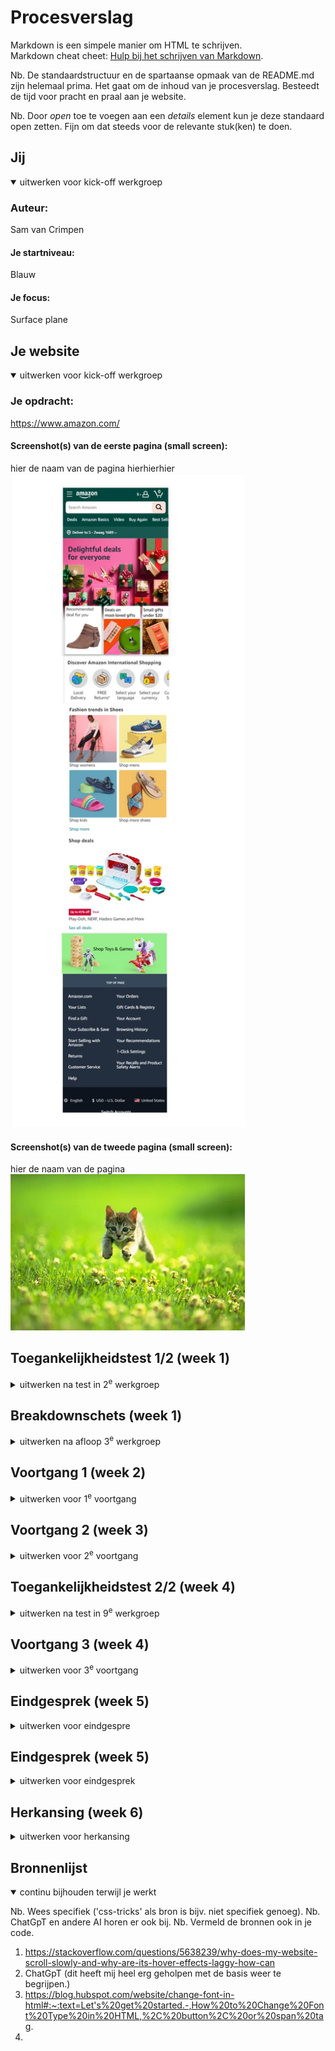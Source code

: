 # Procesverslag
Markdown is een simpele manier om HTML te schrijven.  
Markdown cheat cheet: [Hulp bij het schrijven van Markdown](https://github.com/adam-p/markdown-here/wiki/Markdown-Cheatsheet).

Nb. De standaardstructuur en de spartaanse opmaak van de README.md zijn helemaal prima. Het gaat om de inhoud van je procesverslag. Besteedt de tijd voor pracht en praal aan je website.

Nb. Door *open* toe te voegen aan een *details* element kun je deze standaard open zetten. Fijn om dat steeds voor de relevante stuk(ken) te doen.

## Jij

<details open>
  <summary>uitwerken voor kick-off werkgroep</summary>

  ### Auteur:
  Sam van Crimpen

  #### Je startniveau:
 Blauw

  #### Je focus:
  Surface plane
 
</details>





## Je website

<details open>
  <summary>uitwerken voor kick-off werkgroep</summary>

  ### Je opdracht:
  https://www.amazon.com/
  
  #### Screenshot(s) van de eerste pagina (small screen): 
  hier de naam van de pagina hierhierhier  
  <img src="readme-images/breakdownschetsen.jpg" width="375px" alt="omschrijving van de pagina">

  #### Screenshot(s) van de tweede pagina (small screen):
  hier de naam van de pagina  
  <img src="readme-images/dummy-plaatje.jpg" width="375px" alt="omschrijving van de pagina">
 
</details>



## Toegankelijkheidstest 1/2 (week 1)

<details>
  <summary>uitwerken na test in 2<sup>e</sup> werkgroep</summary>

  ### Bevindingen
  Lijst met je bevindingen die in de test naar voren kwamen:
  ik kwam er meteen achter dat het lastig was om met de screenreader een product te vinden op de manier die ik normaal zou toepassen.
  er was wel een optie om een soort versimpelde versie van de website te bekijken, maar daarna kwam ik niet verder dan de header en werd er meteen van uitgegaan dat ik wat wilde zoeken. 
  <img src="readme-images/skip .png >

  toen kwam ik er achter dat je de screenreader kon bedienen door een aantal toetsen (ik dacht dat ik alleen de pijltjestoetsen kon gebruiker maar ook de cijfers en enter toens kunnen gebruikt worden.). hierdoor werd het al snel een stukje makkelijker.


  WCAG CHECKLIST
  ik heb de checker toegepast op amazon.com
  <img src="readme-images/foutmeldingen.png >
  
  kleurenblindheid

  ook de opdracht met kleurcontrast was erg leuk om te zien.
<img src="readme-images/kluerentest.png>

high contrast
<img src="readme-images/kleurcontrast.png>

contrastthema's
<img src="readme-images/contrastthema's.png>

</details>



## Breakdownschets (week 1)

<details>
  <summary>uitwerken na afloop 3<sup>e</sup> werkgroep</summary>

  ### de hele pagina: 
  <img src="readme-images/breakdownschets_nieuwscherm.jpg.jpg" width="375px" alt="breakdown van de hele pagina">

  ### dynamisch deel (bijv menu): 
  <img src="readme-images/dummy-plaatje.jpg" width="375px" alt="breakdown van een dynamisch deel">

  ### wellicht nog een dynamisch deel (bijv filter): 
<img src="readme-images/dummy-plaatje.jpg" width="375px" alt="breakdown van nog een dynamisch deel">

</details>





## Voortgang 1 (week 2)

<details>
  <summary>uitwerken voor 1<sup>e</sup> voortgang</summary>

  ### Stand van zaken
  hier dit ging goed & dit was lastig (neem ook screenshots op van delen van je website en code)


  ### Agenda voor meeting
  samen met je groepje opstellen

  | student 1      | student 2          | student 3    | student 4        |
  | ---            | ---                | ---          | ---              |
  | dit bespreken  | en dit             | en ik dit    | en dan ik dat    |
  | en dat ook nog | dit als er tijd is | nog een punt | dit wil ik zeker |
  | ...            | ...                | ...          | ...              |


  ### Verslag van meeting
  hier na afloop snel de uitkomsten van de meeting vastleggen

  - punt 1
  - punt 2
  - nog een punt
  - ...

</details>





## Voortgang 2 (week 3)

<details>
  <summary>uitwerken voor 2<sup>e</sup> voortgang</summary>

  ### Stand van zaken
  hier dit ging goed & dit was lastig (neem ook screenshots op van delen van je website en code)


  ### Agenda voor meeting
  samen met je groepje opstellen

  | student 1      | student 2          | student 3    | student 4        |
  | ---            | ---                | ---          | ---              |
  | dit bespreken  | en dit             | en ik dit    | en dan ik dat    |
  | en dat ook nog | dit als er tijd is | nog een punt | dit wil ik zeker |
  | ...            | ...                | ...          | ...              |


  ### Verslag van meeting
  hier na afloop snel de uitkomsten van de meeting vastleggen

  - punt 1
  - punt 2
  - nog een punt
- ...

</details>





## Toegankelijkheidstest 2/2 (week 4)

<details>
i heb mijn screenreader test op de zelfde manier gedaan als de vorige keer.
het lukt mij niet om de screenreader soepel te laten werken, ik kon redelijk soepel werken door middel van de pijltjestoetsen maar hierdoor ging de "narrator" elke letter voorlezen.
door te refreshen kon ik toch nog alle kopjes los voor laten lezen.
<img src="readme-images/screenreader .png>

Ondanks dat mijn website verre van af is, heb ik mijn code laten validaten.
<img src="readme-images/test2 alt= "afbeelding van de foutenmeldingen van test 2"> 


  <summary>uitwerken na test in 9<sup>e</sup> werkgroep</summary>

  ### Bevindingen
  Lijst met je bevindingen die in de test naar voren kwamen (geef ook aan wat er verbeterd is):

</details>





## Voortgang 3 (week 4)

<details>
  <summary>uitwerken voor 3<sup>e</sup> voortgang</summary>

  ### Stand van zaken
  hier dit ging goed & dit was lastig (neem ook screenshots op van delen van je website en code)
  mijn wesbite scrollde met een soort lag. ik heb dit overlegd met de docent, en toen hij de website opende op zijn laptop werkte alles prima. ik heb dit probleem maar zo gelaten, omdat eht op een ander device wel goed werkte.
  verder heb ik gewerkt aan de layout, alle afbeeldingen op de goede plek krijgen en te zorgen dat ik kon scrollen door het menu


  ### Agenda voor meeting
  samen met je groepje opstellen

  | student 1      | student 2          | student 3    | student 4        |
  | ---            | ---                | ---          | ---              |
  | dit bespreken  | en dit             | en ik dit    | en dan ik dat    |
  | en dat ook nog | dit als er tijd is | nog een punt | dit wil ik zeker |
  | ...            | ...                | ...          | ...              |


  ### Verslag van meeting
  hier na afloop snel de uitkomsten van de meeting vastleggen

  - punt 1
  - punt 2
  - nog een punt
  - ...

</details>

## Eindgesprek (week 5)

<details>
  <summary>uitwerken voor eindgespre</summary>

  ### Je uitkomst - karakteristiek screenshots:
  <img src="readme-images/dummy-plaatje.jpg" width="375px" alt="uitomst opdracht 1">


  ### Dit ging goed/Heb ik geleerd: 
  Korte omschrijving met plaatjes

  <img src="readme-images/dummy-plaatje.jpg" width="375px" alt="top">


  ### Dit was lastig/Is niet gelukt:
  Korte omschrijving met plaatjes

  <img src="readme-images/dummy-plaatje.jpg" width="375px" alt="bummer">
</details>


## Eindgesprek (week 5)

<details>
  <summary>uitwerken voor eindgesprek</summary>

  ### Je uitkomst - karakteristiek screenshots:
  <img src="readme-images/uitkomst.jpg" width="375px" alt="uitomst opdracht 1">


  ### Dit ging goed/Heb ik geleerd: 
  ik was nog niet ver genoeg om een voldoende te krijgen(volledig begrijpelijk) dus ik ben na dit eingesprek verder gaan werken. ik heb gekeken naar oplossingen, en ahad eindelijk de rust in mijn hoofd om verder te werken, om (hopelijk) alsnog een voldoende te halen.

<img src="readme-images/dummy-plaatje.jpg" width="375px" alt="bummer">

  ### Dit was lastig/Is niet gelukt:
  Het was mij in eerste instantie niet gelukt om alles af te krijgen, op de semantisch correcte manier. Door een goed gesprek met de docent wist ik hoe ik dit op moest lossen.

  <img src="readme-images/dummy-plaatje.jpg" width="375px" alt="bummer">
</details>

## Herkansing (week 6)
<details>
<summary>uitwerken voor herkansing</summary>

 ### Je uitkomst - karakteristiek screenshots:
  <img src="readme-images/dummy-plaatje.jpg" width="375px" alt="uitomst opdracht 1">


  ### Dit ging goed/Heb ik geleerd: 
  Voor mij was het erg belangrijk om te leren door te zetten en zonder teveel na te denken te beginnen. 

<img src="readme-images/dummy-plaatje.jpg" width="375px" alt="bummer">

  ### Dit was lastig/Is niet gelukt:
  Hier staat nog niks
  <img src="readme-images/dummy-plaatje.jpg" width="375px" alt="bummer">
</details>

## Bronnenlijst

<details open>
  <summary>continu bijhouden terwijl je werkt</summary>

  Nb. Wees specifiek ('css-tricks' als bron is bijv. niet specifiek genoeg). 
  Nb. ChatGpT en andere AI horen er ook bij.
  Nb. Vermeld de bronnen ook in je code.

  1. https://stackoverflow.com/questions/5638239/why-does-my-website-scroll-slowly-and-why-are-its-hover-effects-laggy-how-can
  2. ChatGpT (dit heeft mij heel erg geholpen met de basis weer te begrijpen.)
  3. https://blog.hubspot.com/website/change-font-in-html#:~:text=Let's%20get%20started.-,How%20to%20Change%20Font%20Type%20in%20HTML,%2C%20button%2C%20or%20span%20tag.
  4.

</details>